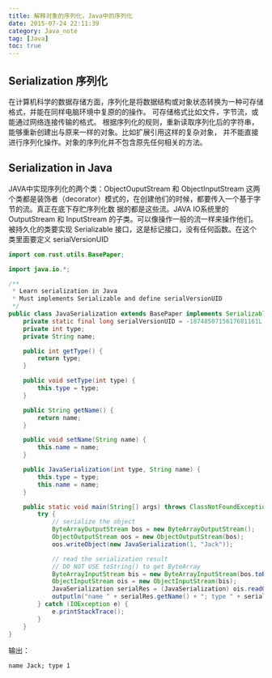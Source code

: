 ```yaml
---
title: 解释对象的序列化，Java中的序列化
date: 2015-07-24 22:11:39
category: Java_note
tag: [Java]
toc: true
---
```

## Serialization 序列化
在计算机科学的数据存储方面，序列化是将数据结构或对象状态转换为一种可存储格式，并能在同样电脑环境中复原的的操作。
可存储格式比如文件，字节流，或能通过网络连接传输的格式。
根据序列化的规则，重新读取序列化后的字符串，能够重新创建出与原来一样的对象。比如扩展引用这样的复杂对象，
并不能直接进行序列化操作。对象的序列化并不包含原先任何相关的方法。

## Serialization in Java
JAVA中实现序列化的两个类：ObjectOuputStream 和 ObjectInputStream
这两个类都是装饰者（decorator）模式的，在创建他们的时候，都要传入一个基于字节的流。真正在底下存贮序列化数
据的都是这些流。JAVA IO系统里的 OutputStream 和 InputStream 的子类。可以像操作一般的流一样来操作他们。
被持久化的类要实现 Serializable 接口，这是标记接口，没有任何函数。在这个类里面要定义 serialVersionUID
```java
import com.rust.utils.BasePaper;

import java.io.*;

/**
 * Learn serialization in Java
 * Must implements Serializable and define serialVersionUID
 */
public class JavaSerialization extends BasePaper implements Serializable {
    private static final long serialVersionUID = -1874850715617681161L;
    private int type;
    private String name;

    public int getType() {
        return type;
    }

    public void setType(int type) {
        this.type = type;
    }

    public String getName() {
        return name;
    }

    public void setName(String name) {
        this.name = name;
    }

    public JavaSerialization(int type, String name) {
        this.type = type;
        this.name = name;
    }

    public static void main(String[] args) throws ClassNotFoundException {
        try {
            // serialize the object
            ByteArrayOutputStream bos = new ByteArrayOutputStream();
            ObjectOutputStream oos = new ObjectOutputStream(bos);
            oos.writeObject(new JavaSerialization(1, "Jack"));

            // read the serialization result
            // DO NOT USE toString() to get ByteArray
            ByteArrayInputStream bis = new ByteArrayInputStream(bos.toByteArray());
            ObjectInputStream ois = new ObjectInputStream(bis);
            JavaSerialization serialRes = (JavaSerialization) ois.readObject();
            outputln("name " + serialRes.getName() + "; type " + serialRes.getType());
        } catch (IOException e) {
            e.printStackTrace();
        }
    }
}
```
输出：
```
name Jack; type 1
```
